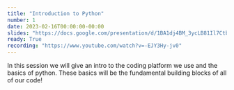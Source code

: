 ```yaml
---
title: "Introduction to Python"
number: 1
date: 2023-02-16T00:00:00-00:00
slides: "https://docs.google.com/presentation/d/1BA1dj4BM_3ycLB81Il7CtbHLD5kJKhlNg6y9Ollyxd4/edit?usp=sharing"
ready: True
recording: "https://www.youtube.com/watch?v=-EJY3Hy-jv0"
---
```


In this session we will give an intro to the coding platform we use and the basics of python. These basics will be the fundamental building blocks of all of our code!
